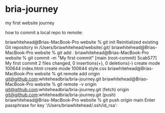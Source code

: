 # bria-journey
my first website journey 

how to commit a local repo to remote:

briawhitehead@Brias-MacBook-Pro website % git init
Reinitialized existing Git repository in /Users/briawhitehead/website/.git/
briawhitehead@Brias-MacBook-Pro website % git add .
briawhitehead@Brias-MacBook-Pro website % git commit -m "My first commit"
[main (root-commit) 5cab577] My first commit
 2 files changed, 0 insertions(+), 0 deletions(-)
 create mode 100644 index.html
 create mode 100644 style.css
briawhitehead@Brias-MacBook-Pro website % git remote add origin git@github.com:whiteheadbria/bria-journey.git
briawhitehead@Brias-MacBook-Pro website % git remote -v
origin	git@github.com:whiteheadbria/bria-journey.git (fetch)
origin	git@github.com:whiteheadbria/bria-journey.git (push)
briawhitehead@Brias-MacBook-Pro website % git push origin main 
Enter passphrase for key '/Users/briawhitehead/.ssh/id_rsa':

